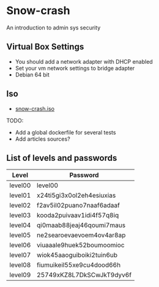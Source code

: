 # Snow-crash
An introduction to admin sys security

## Virtual Box Settings

- You should add a network adapter with DHCP enabled
- Set your vm network settings to bridge adapter
- Debian 64 bit

## Iso

- [snow-crash.iso](https://files.neryss.pw/random/snow-crash.iso)

TODO: 
- Add a global dockerfile for several tests
- Add articles sources?

## List of levels and passwords

| Level    | Password                  |
|----------|---------------------------|
| level00  | level00                   |
| level01  | x24ti5gi3x0ol2eh4esiuxias |
| level02  | f2av5il02puano7naaf6adaaf |
| level03  | kooda2puivaav1idi4f57q8iq |
| level04  | qi0maab88jeaj46qoumi7maus |
| level05  | ne2searoevaevoem4ov4ar8ap |
| level06  | viuaaale9huek52boumoomioc |
| level07  | wiok45aaoguiboiki2tuin6ub |
| level08  | fiumuikeil55xe9cu4dood66h |
| level09  | 25749xKZ8L7DkSCwJkT9dyv6f |